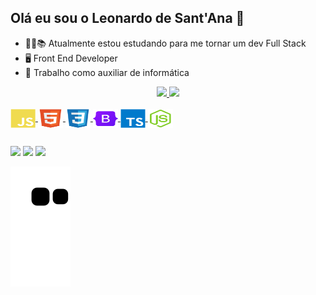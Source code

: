 ## Olá eu sou o Leonardo de Sant'Ana 👋

- 👩‍💻📚 Atualmente estou estudando para me tornar um dev Full Stack 
- 🖥️ Front End Developer
- 💼 Trabalho como auxiliar de informática

<div align="center">
  <a href="https://github.com/lsantanaa">
  <img height="180em" src="https://github-readme-stats.vercel.app/api?username=lsantanaa&show_icons=true&theme=chartreuse-dark&include_all_commits=true&count_private=true"/>
  <img height="180em" src="https://github-readme-stats.vercel.app/api/top-langs/?username=lsantanaa&layout=compact&langs_count=7&theme=chartreuse-dark"/>
</div>
  <div style="display: inline_block"><br>
  <img align="center" alt="Js icon" height="30" width="40" src="https://raw.githubusercontent.com/devicons/devicon/master/icons/javascript/javascript-plain.svg">
  <img align="center" alt="HTML icon" height="30" width="40" src="https://raw.githubusercontent.com/devicons/devicon/master/icons/html5/html5-original.svg">
  <img align="center" alt="CSS icon" height="30" width="40" src="https://raw.githubusercontent.com/devicons/devicon/master/icons/css3/css3-original.svg">
  <img align="center" alt="bootstrap icon" height="30" width="40" src="https://raw.githubusercontent.com/devicons/devicon/master/icons/bootstrap/bootstrap-original.svg">
  <img align="center" alt="typescript icon" height="30" width="40" src="https://raw.githubusercontent.com/devicons/devicon/master/icons/typescript/typescript-original.svg">
  <img align="center" alt="node icon" height="30" width="40" src="https://raw.githubusercontent.com/devicons/devicon/master/icons/nodejs/nodejs-original.svg">
    
</div>

  ##

<div>
  <a href="https://instagram.com/le0.sant" target="_blank"><img src="https://img.shields.io/badge/-Instagram-%23E4405F?style=for-the-badge&logo=instagram&logoColor=white" target="_blank"></a>
  <a href = "mailto:leonardodesantana05@gmail.com"><img src="https://img.shields.io/badge/-Gmail-%23333?style=for-the-badge&logo=gmail&logoColor=white" target="_blank"></a>
  <a href="https://www.linkedin.com/in/leonardo-de-santana-8b105a213" target="_blank"><img src="https://img.shields.io/badge/-LinkedIn-%230077B5?style=for-the-badge&logo=linkedin&logoColor=white" target="_blank"></a>
  
  ![Snake animation](https://github.com/lsantanaa/lsantanaa/blob/output/github-contribution-grid-snake.svg)

</div>

